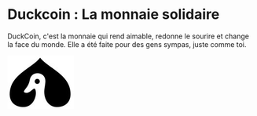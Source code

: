 # Duckcoin : La monnaie solidaire

DuckCoin, c'est la monnaie qui rend aimable, redonne le sourire et change la face du monde. Elle a été faite pour des gens sympas, juste comme toi.

![Logo DuckCoin](logo-duck.jpg)

